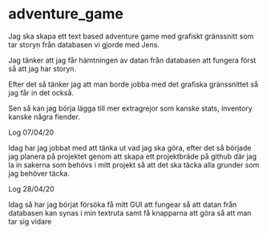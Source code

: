 # adventure_game

Jag ska skapa ett text based adventure game med grafiskt gränssnitt som tar storyn från databasen vi gjorde med Jens.

Jag tänker att jag får hämtningen av datan från databasen att fungera först så att jag har storyn.

Efter det så tänker jag att man borde jobba med det grafiska gränssnittet så jag får in det också.

Sen så kan jag börja lägga till mer extragrejor som kanske stats, inventory kanske några fiender.

Log 07/04/20

Idag har jag jobbat med att tänka ut vad jag ska göra, efter det så började jag planera på projektet genom att skapa ett projektbräde på github där jag la in sakerna som behövs i mitt projekt så att det ska täcka alla grunder som jag behöver täcka.

Log 28/04/20

Idag så har jag börjat försöka få mitt GUI att fungear så att datan från databasen kan synas i min textruta samt få knapparna att göra så att man tar sig vidare
